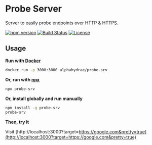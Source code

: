 # Probe Server

Server to easily probe endpoints over HTTP & HTTPS.

[![npm version](https://badge.fury.io/js/probe-srv.svg)](https://badge.fury.io/js/probe-srv)
[![Build Status](https://travis-ci.org/AlphaHydrae/probe-srv.svg?branch=master)](https://travis-ci.org/AlphaHydrae/probe-srv)
[![License](https://img.shields.io/badge/License-MIT-blue.svg)](LICENSE.txt)



## Usage

**Run with [Docker](https://www.docker.com)**

```bash
docker run -p 3000:3000 alphahydrae/probe-srv
```

**Or, run with [npx](https://github.com/zkat/npx)**

```bash
npx probe-srv
```

**Or, install globally and run manually**

```bash
npm install -g probe-srv
probe-srv
```

**Then, try it**

Visit [http://localhost:3000?target=https://google.com&pretty=true](http://localhost:3000?target=https://google.com&pretty=true)
